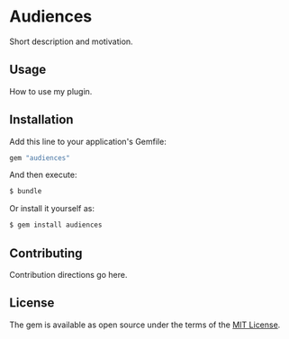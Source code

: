 # Audiences
Short description and motivation.

## Usage
How to use my plugin.

## Installation
Add this line to your application's Gemfile:

```ruby
gem "audiences"
```

And then execute:
```bash
$ bundle
```

Or install it yourself as:
```bash
$ gem install audiences
```

## Contributing
Contribution directions go here.

## License
The gem is available as open source under the terms of the [MIT License](https://opensource.org/licenses/MIT).
